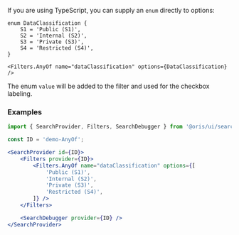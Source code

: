 
If you are using TypeScript, you can supply an `enum` directly to options:

```tsx
enum DataClassification {
    S1 = 'Public (S1)',
    S2 = 'Internal (S2)',
    S3 = 'Private (S3)',
    S4 = 'Restricted (S4)',
}

<Filters.AnyOf name="dataClassification" options={DataClassification} />
```

The enum `value` will be added to the filter and used for the checkbox labeling.


### Examples

```jsx
import { SearchProvider, Filters, SearchDebugger } from '@oris/ui/search';

const ID = 'demo-AnyOf';

<SearchProvider id={ID}>
    <Filters provider={ID}>
        <Filters.AnyOf name="dataClassification" options={[
            'Public (S1)',
            'Internal (S2)',
            'Private (S3)',
            'Restricted (S4)',
        ]} />
    </Filters>

    <SearchDebugger provider={ID} />
</SearchProvider>
```
